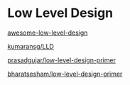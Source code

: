 
# Low Level Design


[awesome-low-level-design](https://github.com/ashishps1/awesome-low-level-design)

[kumaransg/LLD](https://github.com/kumaransg/LLD)

[prasadgujar/low-level-design-primer](https://github.com/prasadgujar/low-level-design-primer)

[bharatsesham/low-level-design-primer](https://github.com/bharatsesham/low-level-design-primer)

